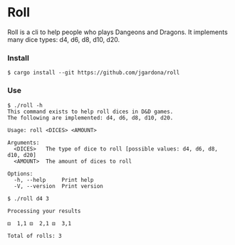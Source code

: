 # Roll
Roll is a cli to help people who plays Dangeons and Dragons. It implements many dice types: d4, d6, d8, d10, d20.

### Install

```
$ cargo install --git https://github.com/jgardona/roll
```

### Use

```
$ ./roll -h
This command exists to help roll dices in D&D games.
The following are implemented: d4, d6, d8, d10, d20.

Usage: roll <DICES> <AMOUNT>

Arguments:
  <DICES>   The type of dice to roll [possible values: d4, d6, d8, d10, d20]
  <AMOUNT>  The amount of dices to roll

Options:
  -h, --help     Print help
  -V, --version  Print version

$ ./roll d4 3

Processing your results

⚄  1,1 ⚄  2,1 ⚄  3,1 

Total of rolls: 3
```